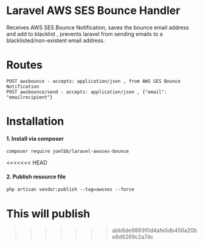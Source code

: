 # Laravel AWS SES Bounce Handler
Receives AWS SES Bounce Notification, saves the bounce email address and add to blacklist , prevents laravel from sending emails to a blacklisted/non-existent email address.

# Routes 
```$xslt
POST awsbounce - accepts: application/json , from AWS SES Bounce Notification
POST awsbounce/send - accepts: application/json , {"email": "emailrecipient"}
```

# Installation

#### 1. Install via composer 

```
composer require joelbb/laravel-awsses-bounce
```
<<<<<<< HEAD

#### 2. Publish resource file

```
php artisan vendor:publish --tag=awsses --force
```

This will publish 
=======
>>>>>>> abb8de9893f0d4afe0db456a20be8d6269c2a7dc
